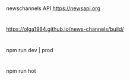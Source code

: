 #
newschannels
API https://newsapi.org
#
https://olga1984.github.io/news-channels/build/
#
npm run dev | prod
#
npm run hot
